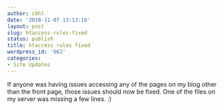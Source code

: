 ```yaml
---
author: cbhl
date: '2010-11-07 13:13:18'
layout: post
slug: htaccess-rules-fixed
status: publish
title: htaccess rules fixed
wordpress_id: '662'
categories:
- Site Updates
---
```


If anyone was having issues accessing any of the pages on my blog other
than the front page, those issues should now be fixed. One of the files
on my server was missing a few lines. :)
